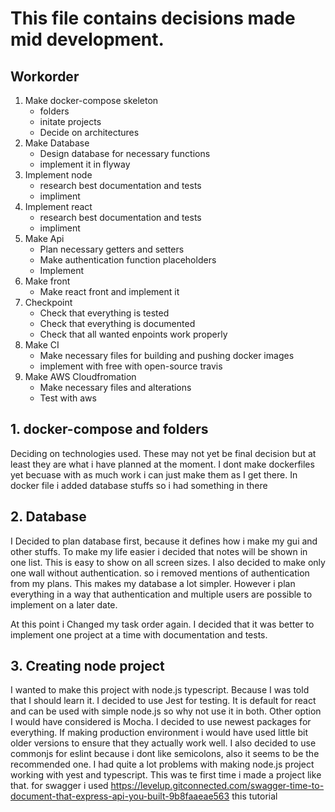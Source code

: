 # This file contains decisions made mid development.

## Workorder

1. Make docker-compose skeleton
    - folders
    - initate projects
    - Decide on architectures
2. Make Database
    - Design database for necessary functions
    - implement it in flyway
3. Implement node
    - research best documentation and tests
    - impliment
4. Implement react
    - research best documentation and tests
    - impliment
5. Make Api
    - Plan necessary getters and setters
    - Make authentication function placeholders
    - Implement
6. Make front
    - Make react front and implement it
7. Checkpoint
    - Check that everything is tested
    - Check that everything is documented
    - Check that all wanted enpoints work properly
8. Make CI 
    - Make necessary files for building and pushing docker images
    - implement with free with open-source travis
9. Make AWS Cloudfromation
    - Make necessary files and alterations
    - Test with aws


## 1. docker-compose and folders
Deciding on technologies used. These may not yet be final decision but at least they are what i have planned at the moment. I dont make dockerfiles yet becuase with as much work i can just make them as I get there. In docker file i added database stuffs so i had something in there


## 2. Database
I Decided to plan database first, because it defines how i make my gui and other stuffs. 
To make my life easier i decided that notes will be shown in one list. This is easy to show on all screen sizes. 
I also decided to make only one wall without authentication. so i removed mentions of authentication from my plans. This makes my database a lot simpler. However i plan everything in a way that authentication and multiple users are possible to implement on a later date.


At this point i Changed my task order again. I decided that it was better to implement one project at a time with documentation and tests.

## 3. Creating node project
I wanted to make this project with node.js typescript. Because I was told that I should learn it.
I decided to use Jest for testing. It is default for react and can be used with simple node.js so why not use it in both. Other option I would have considered is Mocha. 
I decided to use newest packages for everything. If making production environment i would have used little bit older versions to ensure that they actually work well.
I also decided to use commonjs for eslint because i dont like semicolons, also it seems to be the recommended one.
I had quite a lot problems with making node.js project working with yest and typescript. This was te first time i made a project like that.
for swagger i used https://levelup.gitconnected.com/swagger-time-to-document-that-express-api-you-built-9b8faaeae563 this tutorial


